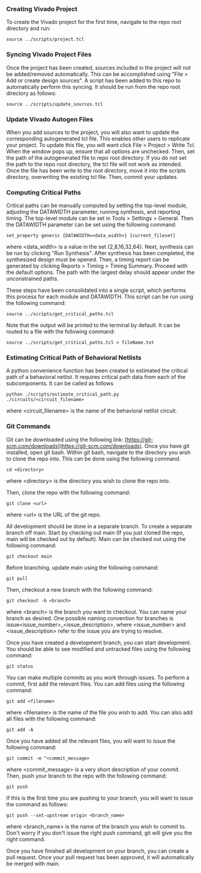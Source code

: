 ### Creating Vivado Project

To create the Vivado project for the first time, navigate to the repo root directory and run:

`source ../scripts/project.tcl`

### Syncing Vivado Project Files

Once the project has been created, sources included in the project will not be added/removed automatically. This can be accomplished using "File > Add or create design sources". A script has been added to this repo to automatically perform this syncing. It should be run from the repo root directory as follows:

`source ../scripts/update_sources.tcl`

### Update Vivado Autogen Files

When you add sources to the project, you will also want to update the corresponding autogenerated tcl file. This enables other users to replicate your project. To update this file, you will want click File \> Project \> Write Tcl. When the window pops up, ensure that all options are unchecked. Then, set the path of the autogenerated file to repo root directory. If you do not set the path to the repo root directory, the tcl file will not work as intended. Once the file has been write to the root directory, move it into the scripts directory, overwriting the existing tcl file. Then, commit your updates. 

### Computing Critical Paths

Critical paths can be manually computed by setting the top-level module, adjusting the DATAWIDTH parameter, running synthesis, and reporting timing. The top-level module can be set in Tools \> Settings \> General. Then the DATAWIDTH parameter can be set using the following command:

`set_property generic {DATAWIDTH=<data_width>} [current_fileset]`

where \<data_width\> is a value in the set {2,8,16,32,64}. Next, synthesis can be run by clicking "Run Synthesis". After synthesis has been completed, the synthesized design must be opened. Then, a timing report can be generated by clicking Reports \> Timing \> Timing Summary. Proceed with the default options. The path with the largest delay should appear under the unconstrained paths.

These steps have been consolidated into a single script, which performs this process for each module and DATAWIDTH. This script can be run using the following command:

`source ../scripts/get_critical_paths.tcl`

Note that the output will be printed to the terminal by default. It can be routed to a file with the following command:

`source ../scripts/get_critical_paths.tcl > fileName.txt`

### Estimating Critical Path of Behavioral Netlists

A python convenience function has been created to estimated the critical path of a behavioral netlist. It requires critical path data from each of the subcomponents. It can be called as follows

`python ./scripts/estimate_critical_path.py ./circuits/<circuit_filename>`

where \<circuit_filename\> is the name of the behavioral netlist circuit.

### Git Commands

Git can be downloaded using the following link: [https://git-scm.com/downloads](https://git-scm.com/downloads). Once you have git installed, open git bash. Within git bash, navigate to the directory you wish to clone the repo into. This can be done using the following command.

`cd <directory>`

where \<directory\> is the directory you wish to clone the repo into.

Then, clone the repo with the following command:

`git clone <url>`

where \<url\> is the URL of the git repo.

All development should be done in a separate branch. To create a separate branch off main. Start by checking out main (If you just cloned the repo, main will be checked out by default). Main can be checked out using the following command:

`git checkout main`

Before branching, update main using the following command:

`git pull`

Then, checkout a new branch with the following command:

`git checkout -b <branch>`

where \<branch\> is the branch you want to checkout. You can name your branch as desired. One possible naming convention for branches is issue\<issue_number\>_\<issue_description\>, where \<issue_number\> and \<issue_description\> refer to the issue you are trying to resolve.

Once you have created a development branch, you can start development. You should be able to see modified and untracked files using the following command:

`git status`

You can make multiple commits as you work through issues. To perform a commit, first add the relevant files. You can add files using the following command:

`git add <filename>`

where \<filename\> is the name of the file you wish to add. You can also add all files with the following command:

`git add -A`

Once you have added all the relevant files, you will want to issue the following command:

`git commit -m "<commit_message>`

where \<commit_message\> is a very short description of your commit. Then, push your branch to the repo with the following command:

`git push`

If this is the first time you are pushing to your branch, you will want to issue the command as follows:

`git push --set-upstream origin <branch_name>`

where \<branch_name\> is the name of the branch you wish to commit to. Don't worry if you don't issue the right push command, git will give you the right command.

Once you have finished all development on your branch, you can create a pull request. Once your pull request has been approved, it will automatically be merged with main.
